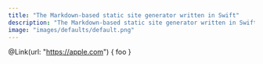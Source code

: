 ```yaml
---
title: "The Markdown-based static site generator written in Swift"
description: "The Markdown-based static site generator written in Swift"
image: "images/defaults/default.png"
---
```


@Link(url: "https://apple.com") { foo }